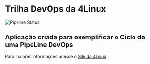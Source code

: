 # Trilha DevOps da 4Linux

<!-- Altere a Flag abaixo com sua URL do seu usuário do Github -->

![Pipeline Status](https://github.com/NyEstevo/DevOpsLab-HelloWorld/actions/workflows/pipeline.yml/badge.svg) 


## Aplicação criada para exemplificar o Ciclo de uma PipeLine DevOps


Para maiores informações acesse o [Site da 4Linux](https://www.4linux.com.br/cursos/devops)
